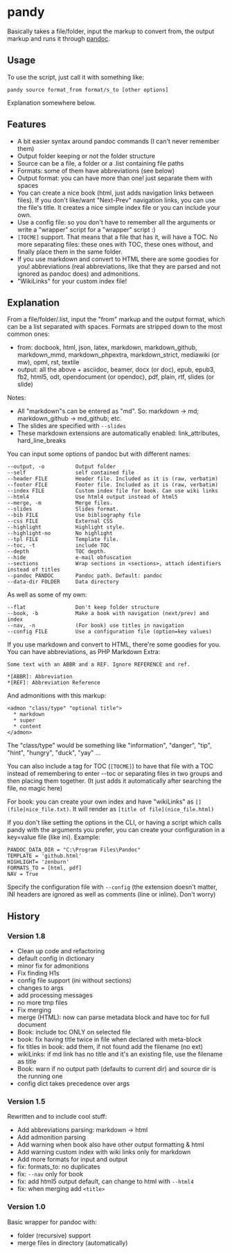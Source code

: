 pandy
======

Basically takes a file/folder, input the markup to convert from, the output markup and runs it through [pandoc](http://johnmacfarlane.net/pandoc/).

Usage
--------

To use the script, just call it with something like:

	pandy source format_from format/s_to [other options]

Explanation somewhere below.

Features
----------

  * A bit easier syntax around pandoc commands (I can't never remember them)
  * Output folder keeping or not the folder structure
  * Source can be a file, a folder or a .list containing file paths
  * Formats: some of them have abbreviations (see below)
  * Output format: you can have more than one! just separate them with spaces
  * You can create a nice book (html, just adds navigation links between files). If you don't like/want "Next-Prev" navigation links, you can use the file's title. It creates a nice simple index file or you can include your own.
  * Use a config file: so you don't have to remember all the arguments or write a "wrapper" script for a "wrapper" script :)
  * ``[TOCME]`` support. That means that a file that has it, will have a TOC. No more separating files: these ones with TOC, these ones without, and finally place them in the same folder.
  * If you use markdown and convert to HTML there are some goodies for you! abbreviations (real abbreviations, like that they are parsed and not ignored as pandoc does) and admonitions.
  * "WikiLinks" for your custom index file!


Explanation
----------

From a file/folder/.list, input the "from" markup and the output format, which can be a list separated with spaces. Formats are stripped down to the most common ones:

  * from: docbook, html, json, latex, markdown, markdown\_github, markdown\_mmd, markdown\_phpextra, markdown\_strict, mediawiki (or mw), opml, rst, textile
  * output: all the above +  asciidoc, beamer, docx (or doc), epub, epub3, fb2, html5, odt, opendocument (or opendoc), pdf, plain, rtf, slides (or slide)

Notes: 

  * All "markdown"s can be entered as "md". So: markdown -> md; markdown\_github -> md\_github; etc.
  * The slides are specified with ``--slides``
  * These markdown extensions are automatically enabled: link\_attributes, hard\_line\_breaks

You can input some options of pandoc but with different names:

	--output, -o          Output folder
	--self                self contained file
	--header FILE         Header file. Included as it is (raw, verbatim)
	--footer FILE         Footer file. Included as it is (raw, verbatim)
	--index FILE          Custom index file for book. Can use wiki links
	--html4               Use html4 output instead of html5
	--merge, -m           Merge files.
	--slides              Slides format.
	--bib FILE            Use bibliography file
	--css FILE            External CSS
	--highlight           Highlight style. 
	--highlight-no        No highlight
	--tpl FILE            Template file.
	--toc, -t             include TOC
	--depth               TOC depth.
	--hide                e-mail obfuscation
	--sections            Wrap sections in <sections>, attach identifiers instead of titles
	--pandoc PANDOC       Pandoc path. Default: pandoc
	--data-dir FOLDER     Data directory

As well as some of my own:

	--flat                Don't keep folder structure
	--book, -b            Make a book with navigation (next/prev) and index
	--nav, -n             (For book) use titles in navigation
	--config FILE         Use a configuration file (option=key values)

If you use markdown and convert to HTML, there're some goodies for you. You can have abbreviations, as PHP Markdown Extra:

	Some text with an ABBR and a REF. Ignore REFERENCE and ref.

	*[ABBR]: Abbreviation
	*[REF]: Abbreviation Reference

And admonitions with this markup:

	<admon "class/type" "optional title">
	  * markdown
	  * super
	  * content
	</admon>

The "class/type" would be something like "information", "danger", "tip", "hint", "hungry", "duck", "yay" ...




You can also include a tag for TOC (``[TOCME]``) to have that file with a TOC instead of remembering to enter --toc or separating files in two groups and then placing them together. (It just adds it automatically after searching the file, no magic here)

For book: you can create your own index and have "wikiLinks" as ``[](file|nice_file.txt)``. It will render as ``[title of file](nice_file.html)``

If you don't like setting the options in the CLI, or having a script which calls pandy with the arguments you prefer, you can create your configuration in a key=value file (like ini). Example: 

	PANDOC_DATA_DIR = "C:\Program Files\Pandoc"
	TEMPLATE = 'github.html'
	HIGHLIGHT= 'zenburn'
	FORMATS_TO = [html, pdf]
	NAV = True

Specify the configuration file with ``--config`` (the extension doesn't matter, INI headers are ignored as well as comments (line or inline). Don't worry)


History
-----------

### Version 1.8

  * Clean up code and refactoring 
  * default config in dictionary
  * minor fix for admonitions
  * Fix finding H1s
  * config file support (ini without sections)
  * changes to args
  * add processing messages 
  * no more tmp files  
  * Fix merging
  * merge (HTML): now can parse metadata block and have toc for full document
  * Book: include toc ONLY on selected file
  * book: fix having title twice in file when declared with meta-block
  * fix titles in book: add them, if not found add the filename (no ext)
  * wikiLinks: if md link has no title and it's an existing file, use the filename as title 
  * Book: warn if no output path (defaults to current dir) and source dir is the running one
  * config dict takes precedence over args


### Version 1.5

Rewritten and to include cool stuff:

  * Add abbreviations parsing: markdown -> html
  * Add admonition parsing
  * Add warning when book also have other output formatting & html
  * Add warning custom index with wiki links only for markdown
  * Add more formats for input and output            
  * fix: formats_to: no duplicates
  * fix: ``--nav`` only for book
  * fix: add html5 output default, can change to html with ``--html4``
  * fix: when merging add ``<title>``

  
### Version 1.0 

Basic wrapper for pandoc with: 

  * folder (recursive) support
  * merge files in directory (automatically)
